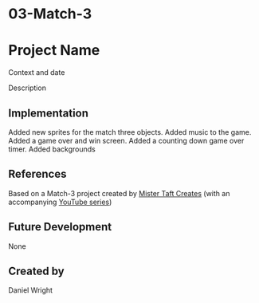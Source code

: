 # 03-Match-3


# Project Name
Context and date

Description

## Implementation
Added new sprites for the match three objects.
Added music to the game.
Added a game over and win screen.
Added a counting down game over timer.
Added backgrounds 

## References
Based on a Match-3 project created by [Mister Taft Creates](https://github.com/mistertaftcreates/Godot_match_3) (with an accompanying [YouTube series](https://www.youtube.com/playlist?list=PL4vbr3u7UKWqwQlvwvgNcgDL1p_3hcNn2))

## Future Development
None

## Created by
Daniel Wright
